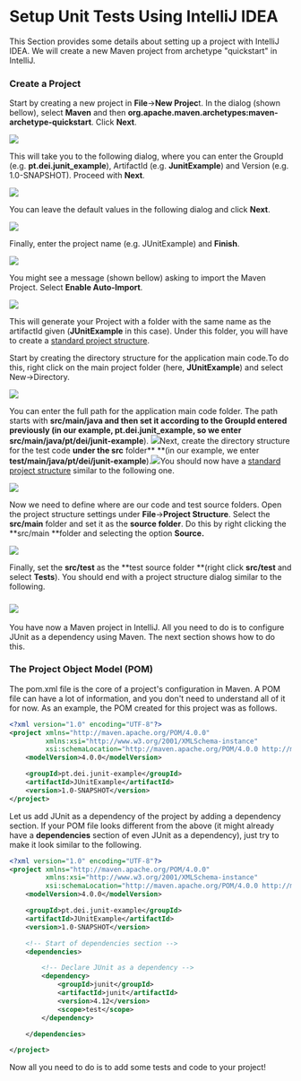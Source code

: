# Setup Unit Tests Using IntelliJ IDEA

This Section provides some details about setting up a project with IntelliJ IDEA. We will create a new Maven project from archetype "quickstart" in IntelliJ.

### Create a Project

Start by creating a new project in **File**-&gt;**New Projec**t. In the dialog (shown bellow), select **Maven** and then **org.apache.maven.archetypes:maven-archetype-quickstart**. Click **Next**. 

![](/assets/intellij-maven-project1.png)

This will take you to the following dialog, where you can enter the GroupId \(e.g. **pt.dei.junit\_example**\), ArtifactId \(e.g. **JunitExample**\) and Version \(e.g. 1.0-SNAPSHOT\). Proceed with **Next**. 

![](/assets/intellij-maven-project2.png)

You can leave the default values in the following dialog and click **Next**.

![](/assets/intellij-maven-project3.png)

Finally, enter the project name \(e.g. JUnitExample\) and **Finish**.

![](/assets/intellij-maven-project4.png)

You might see a message \(shown bellow\) asking to import the Maven Project. Select **Enable Auto-Import**.

![](/assets/intellij-maven-project5.png)

This will generate your Project with a folder with the same name as the artifactId given \(**JUnitExample** in this case\). Under this folder, you will have to create a [standard project structure](/%28https://maven.apache.org/guides/introduction/introduction-to-the-standard-directory-layout.html).

Start by creating the directory structure for the application main code.To do this, right click on the main project folder \(here, **JUnitExample**\) and select New-&gt;Directory.

![](/assets/intellij-maven-project6.png)

You can enter the full path for the application main code folder. The path starts with **src/main/java **and then set it according to the GroupId entered previously \(in our example, **pt.dei.junit\_example**, so we enter** src/main/java/pt/dei/junit-example**\). ![](/assets/intellij-maven-project7.png)Next, create the directory structure for the test code **under the src** folder** **\(in our example, we enter **test/main/java/pt/dei/junit-example**\).![](/assets/intellij-maven-project8.png)You should now have a [standard project structure](/%28https://maven.apache.org/guides/introduction/introduction-to-the-standard-directory-layout.html) similar to the following one.

![](/assets/intellij-maven-project9.png)

Now we need to define where are our code and test source folders. Open the project structure settings under **File**-&gt;**Project Structure**. Select the **src/main** folder and set it as the **source folder**. Do this by right clicking the **src/main **folder and selecting the option **Source.**

![](/assets/intellij-maven-project10.png)

Finally, set the **src/test** as the **test source folder **\(right click **src/test** and select **Tests**\). You should end with a project structure dialog similar to the following.

### ![](/assets/intellij-maven-project11.png)

You have now a Maven project in IntelliJ. All you need to do is to configure JUnit as a dependency using Maven. The next section shows how to do this.

### The Project Object Model \(POM\)

The pom.xml file is the core of a project's configuration in Maven. A POM file can have a lot of information, and you don't need to understand all of it for now. As an example, the POM created for this project was as follows.

```XML
<?xml version="1.0" encoding="UTF-8"?>
<project xmlns="http://maven.apache.org/POM/4.0.0"
         xmlns:xsi="http://www.w3.org/2001/XMLSchema-instance"
         xsi:schemaLocation="http://maven.apache.org/POM/4.0.0 http://maven.apache.org/xsd/maven-4.0.0.xsd">
    <modelVersion>4.0.0</modelVersion>

    <groupId>pt.dei.junit-example</groupId>
    <artifactId>JUnitExample</artifactId>
    <version>1.0-SNAPSHOT</version>
</project>
```

Let us add JUnit as a dependency of the project by adding a dependency section. If your POM file looks different from the above \(it might already have a **dependencies** section of even JUnit as a dependency\), just try to make it look similar to the following.

```XML
<?xml version="1.0" encoding="UTF-8"?>
<project xmlns="http://maven.apache.org/POM/4.0.0"
         xmlns:xsi="http://www.w3.org/2001/XMLSchema-instance"
         xsi:schemaLocation="http://maven.apache.org/POM/4.0.0 http://maven.apache.org/xsd/maven-4.0.0.xsd">
    <modelVersion>4.0.0</modelVersion>

    <groupId>pt.dei.junit-example</groupId>
    <artifactId>JUnitExample</artifactId>
    <version>1.0-SNAPSHOT</version>

    <!-- Start of dependencies section -->
    <dependencies> 

        <!-- Declare JUnit as a dependency -->
        <dependency>
            <groupId>junit</groupId>
            <artifactId>junit</artifactId>
            <version>4.12</version>
            <scope>test</scope>
        </dependency>

    </dependencies>

</project>
```

Now all you need to do is to add some tests and code to your project!

